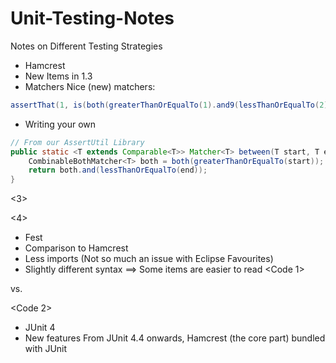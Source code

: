 Unit-Testing-Notes
==================

Notes on Different Testing Strategies

- Hamcrest 
 - New Items in 1.3
 - Matchers
   Nice (new) matchers:

```java
assertThat(1, is(both(greaterThanOrEqualTo(1).and9(lessThanOrEqualTo(2)))));
```

 - Writing your own

```java
// From our AssertUtil Library
public static <T extends Comparable<T>> Matcher<T> between(T start, T end) {
    CombinableBothMatcher<T> both = both(greaterThanOrEqualTo(start)); // <-- We need to do this on a separate line because of a JDK Compiler Issue.
    return both.and(lessThanOrEqualTo(end));
}
```

<3>

<4>

- Fest
 - Comparison to Hamcrest
  - Less imports (Not so much an issue with Eclipse Favourites)
  - Slightly different syntax ==> Some items are easier to read
<Code 1>

vs.

<Code 2>

- JUnit 4
 - New features
  From JUnit 4.4 onwards, Hamcrest (the core part) bundled with JUnit
